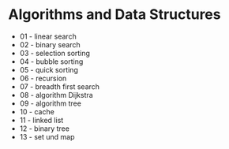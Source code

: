 # Algorithms and Data Structures

- 01 - linear search
- 02 - binary search
- 03 - selection sorting
- 04 - bubble sorting
- 05 - quick sorting
- 06 - recursion
- 07 - breadth first search
- 08 - algorithm Dijkstra
- 09 - algorithm tree
- 10 - cache
- 11 - linked list
- 12 - binary tree
- 13 - set und map
